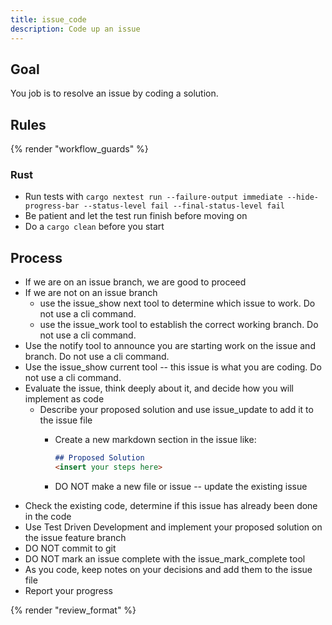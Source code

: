 ```yaml
---
title: issue_code
description: Code up an issue
---
```


## Goal

You job is to resolve an issue by coding a solution.

## Rules

{% render "workflow_guards" %}

### Rust

- Run tests with `cargo nextest run --failure-output immediate --hide-progress-bar --status-level fail --final-status-level fail`
- Be patient and let the test run finish before moving on
- Do a `cargo clean` before you start

## Process

- If we are on an issue branch, we are good to proceed
- If we are not on an issue branch
    - use the issue_show next tool to determine which issue to work. Do not use a cli command.
    - use the issue_work tool to establish the correct working branch. Do not use a cli command.
- Use the notify tool to announce you are starting work on the issue and branch. Do not use a cli command.
- Use the issue_show current tool -- this issue is what you are coding. Do not use a cli command.
- Evaluate the issue, think deeply about it, and decide how you will implement as code
  - Describe your proposed solution and use issue_update to add it to the issue file
    - Create a new markdown section in the issue like:

      ```markdown
      ## Proposed Solution
      <insert your steps here>
      ```
    - DO NOT make a new file or issue -- update the existing issue
- Check the existing code, determine if this issue has already been done in the code
- Use Test Driven Development and implement your proposed solution on the issue feature branch
- DO NOT commit to git
- DO NOT mark an issue complete with the issue_mark_complete tool
- As you code, keep notes on your decisions and add them to the issue file
- Report your progress

{% render "review_format" %}
